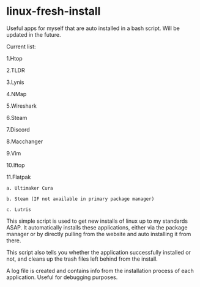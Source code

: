 # linux-fresh-install
Useful apps for myself that are auto installed in a bash script. Will be updated in the future. 

Current list:

 1.Htop

2.TLDR

3.Lynis

4.NMap

5.Wireshark

6.Steam

7.Discord

8.Macchanger

9.Vim

10.Iftop

11.Flatpak
    
    a. Ultimaker Cura

    b. Steam (IF not available in primary package manager)

    c. Lutris

This simple script is used to get new installs of linux up to my standards ASAP. It automatically installs these applications, either via the package manager
or by directly pulling from the website and auto installing it from there. 

This script also tells you whether the application successfully installed or not, and cleans up the trash files left behind from the install.

A log file is created and contains info from the installation process of each application. Useful for debugging purposes.
